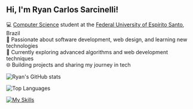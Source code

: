 ## Hi, I'm Ryan Carlos Sarcinelli!

💻 [Computer Science](https://informatica.ufes.br/sites/informatica.ufes.br/files/field/anexo/ppc-cc-2022.pdf) student at the [Federal University of Espírito Santo](https://www.ufes.br), Brazil<br/>
🚀 Passionate about software development, web design, and learning new technologies<br/>
📘 Currently exploring advanced algorithms and web development techniques<br/>
🌐 Building projects and sharing my journey in tech<br/>

<!-- GitHub stats -->
![Ryan's GitHub stats](https://github-readme-stats.vercel.app/api?username=ryansarcinelli&show_icons=true&theme=radical&count_private=true&cache_seconds=1800)

![Top Languages](https://github-readme-stats.vercel.app/api/top-langs/?username=ryansarcinelli&layout=compact&theme=radical&cache_seconds=1800)


<a href="https://skillicons.dev" target="_blank">
    <img src="https://skillicons.dev/icons?i=c,java,php,mysql,html,css,js" alt="My Skills" />
</a>
